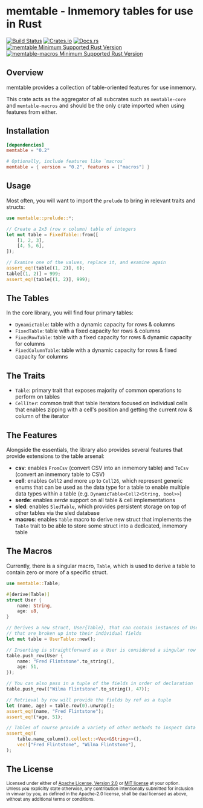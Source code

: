 # memtable - Inmemory tables for use in Rust

[![Build Status][build_img]][build_lnk]
[![Crates.io][crates_img]][crates_lnk]
[![Docs.rs][doc_img]][doc_lnk]
[![memtable Minimum Supported Rust Version][memtable_msrv_img]][memtable_msrv_lnk]
[![memtable-macros Minimum Supported Rust Version][memtable_macros_msrv_img]][memtable_macros_msrv_lnk]

## Overview

memtable provides a collection of table-oriented features for use inmemory.

This crate acts as the aggregator of all subcrates such as `memtable-core`
and `memtable-macros` and should be the only crate imported when using
features from either.

## Installation

```toml
[dependencies]
memtable = "0.2"

# Optionally, include features like `macros`
memtable = { version = "0.2", features = ["macros"] }
```

## Usage

Most often, you will want to import the `prelude` to bring in relevant
traits and structs:

```rust
use memtable::prelude::*;

// Create a 2x3 (row x column) table of integers
let mut table = FixedTable::from([
    [1, 2, 3],
    [4, 5, 6],
]);

// Examine one of the values, replace it, and examine again
assert_eq!(table[(1, 2)], 6);
table[(1, 2)] = 999;
assert_eq!(table[(1, 2)], 999);
```

## The Tables

In the core library, you will find four primary tables:

- `DynamicTable`: table with a dynamic capacity for rows & columns
- `FixedTable`: table with a fixed capacity for rows & columns
- `FixedRowTable`: table with a fixed capacity for rows & dynamic capacity for columns
- `FixedColumnTable`: table with a dynamic capacity for rows & fixed capacity for columns

## The Traits

- `Table`: primary trait that exposes majority of common operations
  to perform on tables
- `CellIter`: common trait that table iterators focused on
  individual cells that enables zipping with a cell's
  position and getting the current row & column of
  the iterator

## The Features

Alongside the essentials, the library also provides several features that
provide extensions to the table arsenal:

- **csv**: enables `FromCsv` (convert CSV into an inmemory table) and `ToCsv`
  (convert an inmemory table to CSV)
- **cell**: enables `Cell2` and more up to `Cell26`, which represent generic
  enums that can be used as the data type for a table to enable multiple
  data types within a table (e.g. `DynamicTable<Cell2<String, bool>>`)
- **serde**: enables *serde* support on all table & cell implementations
- **sled**: enables `SledTable`, which provides persistent storage on top of
  other tables via the sled database
- **macros**: enables `Table` macro to derive new struct that implements the
  `Table` trait to be able to store some struct into a dedicated, inmemory table

## The Macros

Currently, there is a singular macro, `Table`, which is used to
derive a table to contain zero or more of a specific struct.

```rust
use memtable::Table;

#[derive(Table)]
struct User {
    name: String,
    age: u8,
}

// Derives a new struct, User{Table}, that can contain instances of User
// that are broken up into their individual fields
let mut table = UserTable::new();

// Inserting is straightforward as a User is considered a singular row
table.push_row(User {
    name: "Fred Flintstone".to_string(),
    age: 51,
});

// You can also pass in a tuple of the fields in order of declaration
table.push_row(("Wilma Flintstone".to_string(), 47));

// Retrieval by row will provide the fields by ref as a tuple
let (name, age) = table.row(0).unwrap();
assert_eq!(name, "Fred Flintstone");
assert_eq!(*age, 51);

// Tables of course provide a variety of other methods to inspect data
assert_eq!(
    table.name_column().collect::<Vec<&String>>(),
    vec!["Fred Flintstone", "Wilma Flintstone"],
);
```

## The License

<sup>
Licensed under either of <a href="LICENSE-APACHE">Apache License, Version
2.0</a> or <a href="LICENSE-MIT">MIT license</a> at your option.
</sup>

<br>

<sub>
Unless you explicitly state otherwise, any contribution intentionally submitted
for inclusion in vimvar by you, as defined in the Apache-2.0 license, shall be
dual licensed as above, without any additional terms or conditions.
</sub>

[build_img]: https://github.com/chipsenkbeil/memtable-rs/workflows/CI/badge.svg
[build_lnk]: https://github.com/chipsenkbeil/memtable-rs/actions
[crates_img]: https://img.shields.io/crates/v/memtable.svg
[crates_lnk]: https://crates.io/crates/memtable
[doc_img]: https://docs.rs/memtable/badge.svg
[doc_lnk]: https://docs.rs/memtable
[memtable_msrv_img]: https://img.shields.io/badge/memtable-rustc_1.51+-blueviolet.svg
[memtable_macros_msrv_img]: https://img.shields.io/badge/memtable_macros-rustc_1.51+-blueviolet.svg
[memtable_msrv_lnk]: https://blog.rust-lang.org/2021/03/25/Rust-1.51.0.html
[memtable_macros_msrv_lnk]: https://blog.rust-lang.org/2021/03/25/Rust-1.51.0.html
